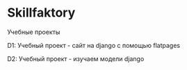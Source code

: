 # Skillfaktory
Учебные проекты

D1:  Учебный проект - сайт на django с помощью flatpages

D2:  Учебный проект - изучаем модели django